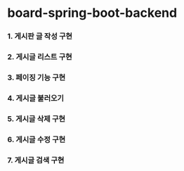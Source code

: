 # board-spring-boot-backend

### 1. 게시판 글 작성 구현
### 2. 게시글 리스트 구현
### 3. 페이징 기능 구현
### 4. 게시글 불러오기
### 5. 게시글 삭제 구현
### 6. 게시글 수정 구현
### 7. 게시글 검색 구현